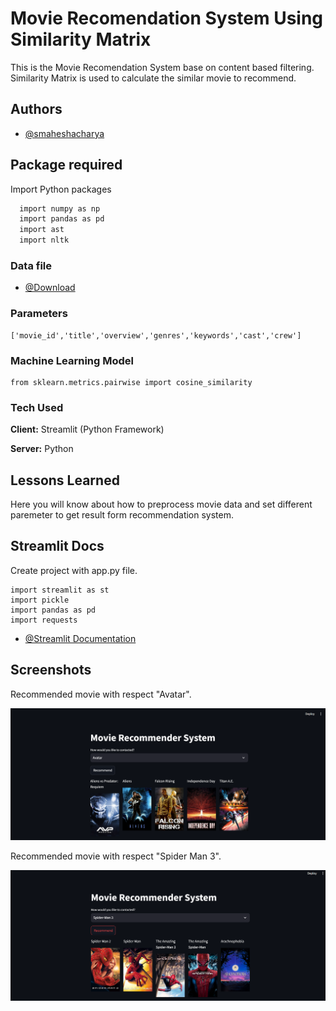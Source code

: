 

# Movie Recomendation System Using Similarity Matrix


This is the Movie Recomendation System base on content based filtering. Similarity Matrix is used to calculate the similar movie to recommend.



## Authors

- [@smaheshacharya](https://www.github.com/smaheshacharya)



## Package required

 Import Python packages

```bash
  import numpy as np
  import pandas as pd
  import ast
  import nltk
```



    
### Data file

- [@Download](https://www.kaggle.com/datasets/tmdb/tmdb-movie-metadata)

### Parameters
```
['movie_id','title','overview','genres','keywords','cast','crew']
```
### Machine Learning Model

```
from sklearn.metrics.pairwise import cosine_similarity
```










### Tech Used

**Client:** Streamlit (Python Framework)

**Server:** Python


## Lessons Learned

Here you will know about how to preprocess movie data and set different paremeter to get result form recommendation system.



## Streamlit Docs
Create project with app.py file.

```
import streamlit as st
import pickle
import pandas as pd
import requests
```

- [@Streamlit Documentation](https://docs.streamlit.io/)



## Screenshots

Recommended movie with respect "Avatar". 

![App Screenshot](https://raw.githubusercontent.com/smaheshacharya/MovieRecomendationSystemUsingSimilarityMatrix/master/movies.png)

Recommended movie with respect "Spider Man 3".

![App Screenshot](https://github.com/smaheshacharya/MovieRecomendationSystemUsingSimilarityMatrix/blob/master/movies_2.png?raw=true)

